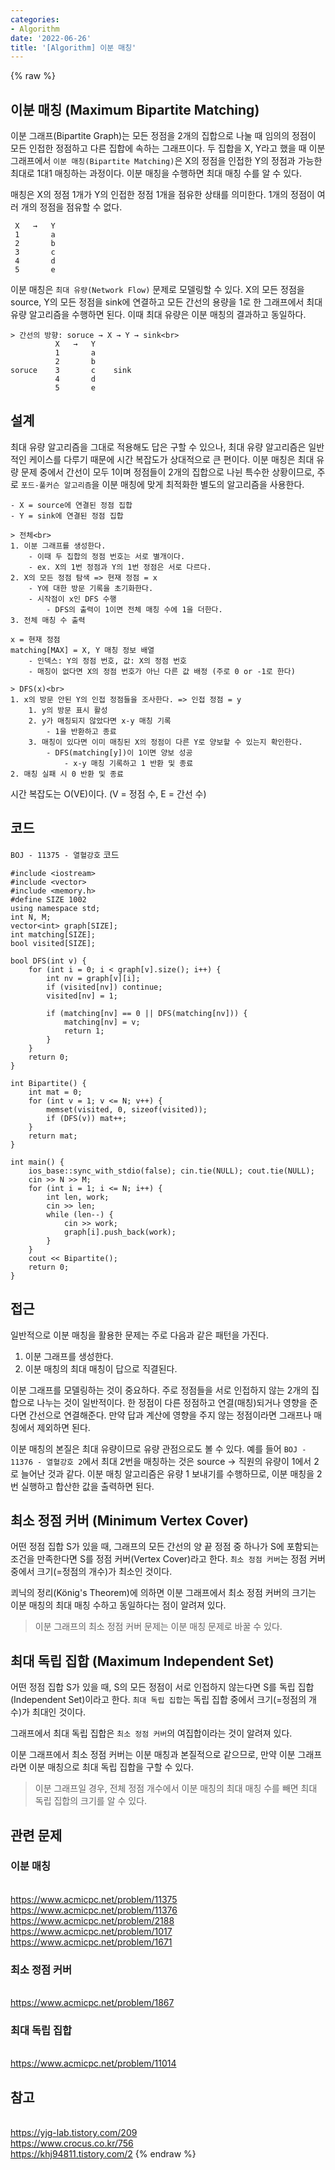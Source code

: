 ```yaml
---
categories:
- Algorithm
date: '2022-06-26'
title: '[Algorithm] 이분 매칭'
---
```


{% raw %}
## 이분 매칭 (Maximum Bipartite Matching)
이분 그래프(Bipartite Graph)는 모든 정점을 2개의 집합으로 나눌 때 임의의 정점이 모든 인접한 정점하고 다른 집합에 속하는 그래프이다. 두 집합을 X, Y라고 했을 때 이분 그래프에서 `이분 매칭(Bipartite Matching)`은 X의 정점을 인접한 Y의 정점과 가능한 최대로 1대1 매칭하는 과정이다. 이분 매칭을 수행하면 최대 매칭 수를 알 수 있다. 

매칭은 X의 정점 1개가 Y의 인접한 정점 1개을 점유한 상태를 의미한다. 1개의 정점이 여러 개의 정점을 점유할 수 없다.
```
 X   →   Y
 1       a
 2       b
 3       c
 4       d
 5       e
```

이분 매칭은 `최대 유량(Network Flow)` 문제로 모델링할 수 있다. X의 모든 정점을 source, Y의 모든 정점을 sink에 연결하고 모든 간선의 용량을 1로 한 그래프에서 최대 유량 알고리즘을 수행하면 된다. 이때 최대 유량은 이분 매칭의 결과하고 동일하다.
```
> 간선의 방향: soruce → X → Y → sink<br>
          X   →   Y
          1       a
          2       b
soruce    3       c    sink
          4       d
          5       e
```

## 설계
최대 유량 알고리즘을 그대로 적용해도 답은 구할 수 있으나, 최대 유량 알고리즘은 일반적인 케이스를 다루기 때문에 시간 복잡도가 상대적으로 큰 편이다. 이분 매칭은 최대 유량 문제 중에서 간선이 모두 1이며 정점들이 2개의 집합으로 나뉜 특수한 상황이므로, 주로 `포드-풀커슨 알고리즘`을 이분 매칭에 맞게 최적화한 별도의 알고리즘을 사용한다.

```
- X = source에 연결된 정점 집합
- Y = sink에 연결된 정점 집합

> 전체<br>
1. 이분 그래프를 생성한다.
	- 이때 두 집합의 정점 번호는 서로 별개이다.
	- ex. X의 1번 정점과 Y의 1번 정점은 서로 다르다.
2. X의 모든 정점 탐색 => 현재 정점 = x
	- Y에 대한 방문 기록을 초기화한다.
	- 시작점이 x인 DFS 수행
		- DFS의 출력이 1이면 전체 매칭 수에 1을 더한다.
3. 전체 매칭 수 출력
```
```
x = 현재 정점
matching[MAX] = X, Y 매칭 정보 배열
	- 인덱스: Y의 정점 번호, 값: X의 정점 번호
	- 매칭이 없다면 X의 정점 번호가 아닌 다른 값 배정 (주로 0 or -1로 한다)

> DFS(x)<br>
1. x의 방문 안된 Y의 인접 정점들을 조사한다. => 인접 정점 = y
	1. y의 방문 표시 활성
	2. y가 매칭되지 않았다면 x-y 매칭 기록
		- 1을 반환하고 종료
	3. 매칭이 있다면 이미 매칭된 X의 정점이 다른 Y로 양보할 수 있는지 확인한다.
		- DFS(matching[y])이 1이면 양보 성공
			- x-y 매칭 기록하고 1 반환 및 종료
2. 매칭 실패 시 0 반환 및 종료
```

시간 복잡도는 O(VE)이다. (V = 정점 수, E = 간선 수)

## 코드
`BOJ - 11375 - 열혈강호` 코드
```
#include <iostream>
#include <vector>
#include <memory.h>
#define SIZE 1002
using namespace std;
int N, M;
vector<int> graph[SIZE];
int matching[SIZE];
bool visited[SIZE];

bool DFS(int v) {
	for (int i = 0; i < graph[v].size(); i++) {
		int nv = graph[v][i];
		if (visited[nv]) continue;
		visited[nv] = 1;

		if (matching[nv] == 0 || DFS(matching[nv])) {
			matching[nv] = v;
			return 1;
		}
	}
	return 0;
}

int Bipartite() {
	int mat = 0;
	for (int v = 1; v <= N; v++) {
		memset(visited, 0, sizeof(visited));
		if (DFS(v)) mat++;
	}
	return mat;
}

int main() {
	ios_base::sync_with_stdio(false); cin.tie(NULL); cout.tie(NULL);
	cin >> N >> M;
	for (int i = 1; i <= N; i++) {
		int len, work;
		cin >> len;
		while (len--) {
			cin >> work;
			graph[i].push_back(work);
		}
	}
	cout << Bipartite();
	return 0;
}
```

## 접근
일반적으로 이분 매칭을 활용한 문제는 주로 다음과 같은 패턴을 가진다.
1. 이분 그래프를 생성한다.
2. 이분 매칭의 최대 매칭이 답으로 직결된다.

이분 그래프를 모델링하는 것이 중요하다. 주로 정점들을 서로 인접하지 않는 2개의 집합으로 나누는 것이 일반적이다. 한 정점이 다른 정점하고 연결(매칭)되거나 영향을 준다면 간선으로 연결해준다. 만약 답과 계산에 영향을 주지 않는 정점이라면 그래프나 매칭에서 제외하면 된다.

이분 매칭의 본질은 최대 유량이므로 유량 관점으로도 볼 수 있다. 예를 들어 `BOJ - 11376 - 열혈강호 2`에서 최대 2번을 매칭하는 것은 source → 직원의 유량이 1에서 2로 늘어난 것과 같다. 이분 매칭 알고리즘은 유량 1 보내기를 수행하므로, 이분 매칭을 2번 실행하고 합산한 값을 출력하면 된다.

## 최소 정점 커버 (Minimum Vertex Cover)
어떤 정점 집합 S가 있을 때, 그래프의 모든 간선의 양 끝 정점 중 하나가 S에 포함되는 조건을 만족한다면 S를 정점 커버(Vertex Cover)라고 한다. `최소 정점 커버`는 정점 커버 중에서 크기(=정점의 개수)가 최소인 것이다.

쾨닉의 정리(König's Theorem)에 의하면 이분 그래프에서 최소 정점 커버의 크기는 이분 매칭의 최대 매칭 수하고 동일하다는 점이 알려져 있다.
> 이분 그래프의 최소 정점 커버 문제는 이분 매칭 문제로 바꿀 수 있다.<br>

## 최대 독립 집합 (Maximum Independent Set)
어떤 정점 집합 S가 있을 때, S의 모든 정점이 서로 인접하지 않는다면 S를 독립 집합(Independent Set)이라고 한다. `최대 독립 집합`는 독립 집합 중에서 크기(=정점의 개수)가 최대인 것이다.

그래프에서 최대 독립 집합은 `최소 정점 커버`의 여집합이라는 것이 알려져 있다.

이분 그래프에서 최소 정점 커버는 이분 매칭과 본질적으로 같으므로, 만약 이분 그래프라면 이분 매칭으로 최대 독립 집합을 구할 수 있다.
> 이분 그래프일 경우, 전체 정점 개수에서 이분 매칭의 최대 매칭 수를 빼면 최대 독립 집합의 크기를 알 수 있다. <br>

## 관련 문제
### 이분 매칭
<br>https://www.acmicpc.net/problem/11375
<br>https://www.acmicpc.net/problem/11376
<br>https://www.acmicpc.net/problem/2188
<br>https://www.acmicpc.net/problem/1017
<br>https://www.acmicpc.net/problem/1671

### 최소 정점 커버
<br>https://www.acmicpc.net/problem/1867

### 최대 독립 집합
<br>https://www.acmicpc.net/problem/11014

## 참고
<br>https://yjg-lab.tistory.com/209
<br>https://www.crocus.co.kr/756
<br>https://khj94811.tistory.com/2
{% endraw %}